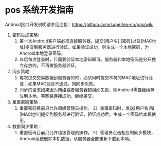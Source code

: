 pos 系统开发指南
===

Android接口开发说明请参见连接：https://github.com/superleo-cn/pos/wiki

1. 密码生成策略:
    1) 第一次Android客户端必须连接服务器，提交[用户名],[密码]以及[MAC地址]提交到服务器进行验证。如果验证成功，则生成一个本地密码，为Android本地登录密码。
    2) 以后每次登录时，只需要验证本地密码即可。服务器和本地密码是分开独立存放的，不再做服务器验证。
2. 同步策略:
    1) 每次提交交易数据到服务器的时，必须同时提交本机的MAC地址进行验证；如果MAC验证不通过，则同步失败。
    2) 同步的请求如果因为网络或者服务器错误而失败，则Android需要继续存放到本地。等网络连接成功，继续提交。
3. 重置密码策略：
    1) 重置密码目前只允许超级管理员操作。
    2）重置密码时，发送[用户名]和[MAC地址]提交到服务器进行验证，验证成功后，生成一个密码给本机使用。
4. 数据同步策略：
    1) 重置密码目前只允许超级管理员操作。
    2）管理员点击相应的同步模块，Android系统删除本机数据，从服务器全部重新下载到本地。

